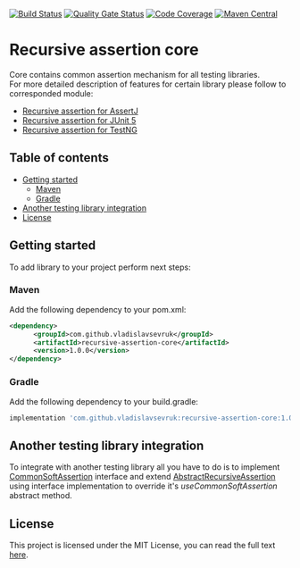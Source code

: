 [![Build Status](https://travis-ci.org/VladislavSevruk/RecursiveAssertion.svg?branch=master)](https://travis-ci.com/VladislavSevruk/RecursiveAssertion)
[![Quality Gate Status](https://sonarcloud.io/api/project_badges/measure?project=VladislavSevruk_RecursiveAssertion&metric=alert_status)](https://sonarcloud.io/dashboard?id=VladislavSevruk_RecursiveAssertion)
[![Code Coverage](https://sonarcloud.io/api/project_badges/measure?project=VladislavSevruk_RecursiveAssertion&metric=coverage)](https://sonarcloud.io/component_measures?id=VladislavSevruk_RecursiveAssertion&metric=coverage)
[![Maven Central](https://maven-badges.herokuapp.com/maven-central/com.github.vladislavsevruk/recursive-assertion/badge.svg)](https://maven-badges.herokuapp.com/maven-central/com.github.vladislavsevruk/recursive-assertion)

# Recursive assertion core
Core contains common assertion mechanism for all testing libraries.  
For more detailed description of features for certain library please follow to corresponded module:
* [Recursive assertion for AssertJ](../recursive-assertion-assertj)
* [Recursive assertion for JUnit 5](../recursive-assertion-junit5)
* [Recursive assertion for TestNG](../recursive-assertion-testng)

## Table of contents
* [Getting started](#getting-started)
  * [Maven](#maven)
  * [Gradle](#gradle)
* [Another testing library integration](#another-testing-library-integration)
* [License](#license)

## Getting started
To add library to your project perform next steps:

### Maven
Add the following dependency to your pom.xml:
```xml
<dependency>
      <groupId>com.github.vladislavsevruk</groupId>
      <artifactId>recursive-assertion-core</artifactId>
      <version>1.0.0</version>
</dependency>
```
### Gradle
Add the following dependency to your build.gradle:
```groovy
implementation 'com.github.vladislavsevruk:recursive-assertion-core:1.0.0'
```

## Another testing library integration
To integrate with another testing library all you have to do is to implement 
[CommonSoftAssertion](src/main/java/com/github/vladislavsevruk/assertion/verifier/CommonSoftAssertion.java) interface 
and extend [AbstractRecursiveAssertion](src/main/java/com/github/vladislavsevruk/assertion/AbstractRecursiveAssertion.java)
using interface implementation to override it's _useCommonSoftAssertion_ abstract method.

## License
This project is licensed under the MIT License, you can read the full text [here](LICENSE).